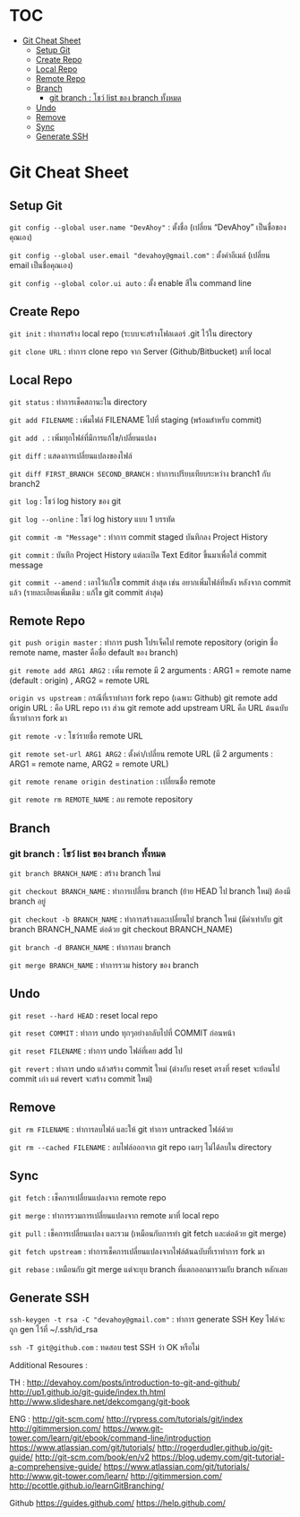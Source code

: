 # TOC

- [Git Cheat Sheet](#git-cheat-sheet)
  * [Setup Git](#setup-git)
  * [Create Repo](#create-repo)
  * [Local Repo](#local-repo)
  * [Remote Repo](#remote-repo)
  * [Branch](#branch)
    + [git branch : โชว์ list ของ branch ทั้งหมด](#git-branch--------list-----branch--------)
  * [Undo](#undo)
  * [Remove](#remove)
  * [Sync](#sync)
  * [Generate SSH](#generate-ssh)

# Git Cheat Sheet

## Setup Git

`git config --global user.name "DevAhoy"` : ตั้งชื่อ (เปลี่ยน “DevAhoy” เป็นชื่อของคุณเอง)

`git config --global user.email "devahoy@gmail.com"` : ตั้งค่าอีเมล์ (เปลี่ยน email เป็นชื่อคุณเอง)

`git config --global color.ui auto` : ตั้ง enable สีใน command line

## Create Repo

`git init` : ทำการสร้าง local repo (ระบบจะสร้างโฟลเดอร์ .git ไว้ใน directory

`git clone URL` : ทำการ clone repo จาก Server (Github/Bitbucket) มาที่ local

## Local Repo

`git status` : ทำการเช็คสถานะใน directory

`git add FILENAME` : เพิ่มไฟล์ FILENAME ไปที่ staging (พร้อมสำหรับ commit)

`git add .` : เพิ่มทุกไฟล์ที่มีการแก้ไข/เปลี่ยนแปลง

`git diff` : แสดงการเปลี่ยนแปลงของไฟล์

`git diff FIRST_BRANCH SECOND_BRANCH` : ทำการเปรียบเทียบระหว่าง branch1 กับ branch2

`git log` : โชว์ log history ของ git

`git log --online` : โชว์ log history แบบ 1 บรรทัด

`git commit -m "Message"` : ทำการ commit staged บันทึกลง Project History

`git commit` : บันทึก Project History แต่ละเปิด Text Editor ขึ้นมาเพื่อใส่ commit message

`git commit --amend` : เอาไว้แก้ไข commit ล่าสุด เช่น อยากเพิ่มไฟล์ที่หลัง หลังจาก commit แล้ว (รายละเอียดเพิ่มเติม : แก้ไข git commit ล่าสุด)

## Remote Repo

`git push origin master` : ทำการ push โปรเจ็คไป remote repository (origin ชื่อ remote name, master คือชื่อ default ของ branch)

`git remote add ARG1 ARG2` : เพิ่ม remote มี 2 arguments : ARG1 = remote name (default : origin) , ARG2 = remote URL

`origin vs upstream` : กรณีที่เราทำการ fork repo (เฉพาะ Github) git remote add origin URL : คือ URL repo เรา ส่วน git remote add upstream URL คือ URL ต้นฉบับที่เราทำการ fork มา

`git remote -v` : โชว์รายชื่อ remote URL

`git remote set-url ARG1 ARG2` : ตั้งค่า/เปลี่ยน remote URL (มี 2 arguments : ARG1 = remote name, ARG2 = remote URL)

`git remote rename origin destination` : เปลี่ยนชื่อ remote

`git remote rm REMOTE_NAME` : ลบ remote repository

## Branch

### git branch : โชว์ list ของ branch ทั้งหมด

`git branch BRANCH_NAME` : สร้าง branch ใหม่

`git checkout BRANCH_NAME` : ทำการเปลี่ยน branch (ย้าย HEAD ไป branch ใหม่) ต้องมี branch อยู่

`git checkout -b BRANCH_NAME` : ทำการสร้างและเปลี่ยนไป branch ใหม่ (มีค่าเท่ากับ git branch BRANCH_NAME ต่อด้วย git checkout BRANCH_NAME)

`git branch -d BRANCH_NAME` : ทำการลบ branch

`git merge BRANCH_NAME` : ทำการรวม history ของ branch


## Undo
`git reset --hard HEAD` : reset local repo

`git reset COMMIT` : ทำการ undo ทุกๆอย่างกลับไปที่ COMMIT ก่อนหน้า

`git reset FILENAME` : ทำการ undo ไฟล์ที่เคย add ไป

`git revert` : ทำการ undo แล้วสร้าง commit ใหม่ (ต่างกับ reset ตรงที่ reset จะย้อนไป commit เก่า แต่ revert จะสร้าง commit ใหม่)

## Remove
`git rm FILENAME` : ทำการลบไฟล์ และให้ git ทำการ untracked ไฟล์ด้วย

`git rm --cached FILENAME` : ลบไฟล์ออกจาก git repo เฉยๆ ไม่ได้ลบใน directory

## Sync
`git fetch` : เช็คการเปลี่ยนแปลงจาก remote repo

`git merge` : ทำการรวมการเปลี่ยนแปลงจาก remote มาที่ local repo

`git pull` : เช็คการเปลี่ยนแปลง และรวม (เหมือนกับการทำ git fetch และต่อด้วย git merge)

`git fetch upstream` : ทำการเช็คการเปลี่ยนแปลงจากไฟล์ต้นฉบับที่เราทำการ fork มา

`git rebase` : เหมือนกับ git merge แต่จะยุบ branch ที่แตกออกมารวมกับ branch หลักเลย

## Generate SSH

`ssh-keygen -t rsa -C "devahoy@gmail.com"` : ทำการ generate SSH Key ไฟล์จะถูก gen ไว้ที่ ~/.ssh/id_rsa

`ssh -T git@github.com` : ทดสอบ test SSH ว่า OK หรือไม่

Additional Resoures :

TH :
http://devahoy.com/posts/introduction-to-git-and-github/
http://up1.github.io/git-guide/index.th.html
http://www.slideshare.net/dekcomgang/git-book

ENG :
http://git-scm.com/
http://rypress.com/tutorials/git/index
http://gitimmersion.com/
https://www.git-tower.com/learn/git/ebook/command-line/introduction
https://www.atlassian.com/git/tutorials/
http://rogerdudler.github.io/git-guide/
http://git-scm.com/book/en/v2
https://blog.udemy.com/git-tutorial-a-comprehensive-guide/
https://www.atlassian.com/git/tutorials/
http://www.git-tower.com/learn/
http://gitimmersion.com/
http://pcottle.github.io/learnGitBranching/

Github
https://guides.github.com/
https://help.github.com/
